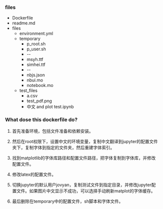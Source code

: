 ### files

+ Dockerfile
+ readme.md
+ files
    + environment.yml
    + temporary
        + p_root.sh
        + p_user.sh
        + --
        + msyh.ttf
        + simhei.ttf
        + --
        + nbjs.json
        + nbui.mo
        + notebook.mo
    + test_files
        + a.csv
        + test_pdf.png
        + 中文 and plot test.ipynb

### What dose this dockerfile do?

1. 首先准备环境，包括文件准备和依赖安装。  

2. 然后在root权限下，设置中文的环境变量，复制中文翻译到jupyter的配置文件夹下，复制字体到指定的文件夹，然后重建字体索引。  

3. 找到matplotlib的字体库路径和配置文件路径，把字体复制到字体库，并修改配置文件。  

4. 修改latex的配置文件。  

5. 切换jupyter的默认用户jovyan，复制测试文件到指定目录，并修改jupyter配置文件。如果图片中文显示不成功，可以选择手动刷新matplot的字体缓存。  

6. 最后删除在temporary中的配置文件，sh脚本和字体文件。